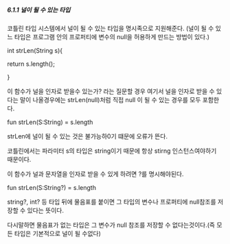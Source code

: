 ##### 6.1.1 널이 될 수 있는 타입

코틀린 타입 시스템에서 널이 될 수 있는 타입을 명시족으로 지원해준다. (널이 될 수 있느 타입은 프로그램 안의 프로퍼티에 변수의 null을 허용하게 만드는 방법이 있다.)

int strLen(String s){

return s.length();

}

이 함수가 널을 인자로 받을수 있는가? 라는 질문할 경우 여기서 널을 인자로 받을 수 있다는 말이 나올경우에는 strLen(null)처럼 직접 null 이 될 수 있는 경우를 모두 포함한다.

fun strLen(S:String) = s.length

strLen에 널이 될 수 있는 것은 불가능하0기 떄문에 오류가 뜬다.

코틀린에서는 파라미터 s의 타입은 string이기 때문에 항상 stirng 인스턴스여야하기 때문이다.

이 함수가 널과 문자열을 인자로 받을 수 있게 하려면 ?를 명시해야된다.

fun strLen(S:String?) = s.length

string?, int? 등 타입 뒤에 물음표를 붙이면 그 타입의 변수나 프로퍼티에 null참조를 저장할 수 있다는 뜻이다.

다시말하면 물음표가 없는  타입은 그 변수가 null 참조를 저장할 수 없다는것이다.(즉 모든 타입은 기본적으로 널이 될 수없다)